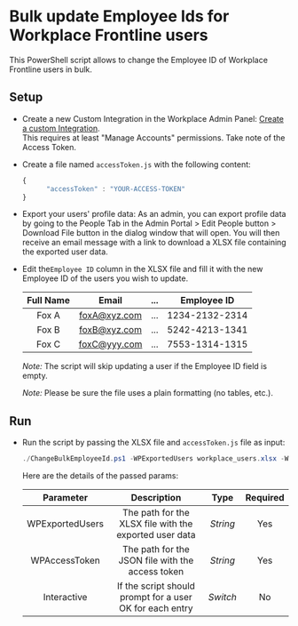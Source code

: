 # Bulk update Employee Ids for Workplace Frontline users

This PowerShell script allows to change the Employee ID of Workplace Frontline users in bulk.

## Setup

* Create a new Custom Integration in the Workplace Admin Panel: [Create a custom Integration](https://developers.facebook.com/docs/workplace/custom-integrations-new/#creating).<br/>This requires at least "Manage Accounts" permissions. Take note of the Access Token.

* Create a file named `accessToken.js` with the following content:

   ```javascript
   {
         "accessToken" : "YOUR-ACCESS-TOKEN"
   }
   ```

 * Export your users' profile data: As an admin, you can export profile data by going to the People Tab in the Admin Portal > Edit People button > Download File button in the dialog window that will open. You will then receive an email message with a link to download a XLSX file containing the exported user data.

 * Edit the`Employee ID` column in the XLSX file and fill it with the new Employee ID of the users you wish to update.

   | Full Name   |      Email    |  ...  |     Employee ID      |
   |:-----------:|:-------------:|:-----:|:--------------------:|
   | Fox A       |  foxA@xyz.com |  ...  |     1234-2132-2314   |
   | Fox B       |  foxB@xyz.com |  ...  |     5242-4213-1341   |
   | Fox C       |  foxC@yyy.com |  ...  |     7553-1314-1315   |

    _Note:_ The script will skip updating a user if the Employee ID field is empty.

    _Note:_ Please be sure the file uses a plain formatting (no tables, etc.).

## Run

* Run the script by passing the XLSX file and `accessToken.js` file as input:

   ```powershell
   ./ChangeBulkEmployeeId.ps1 -WPExportedUsers workplace_users.xlsx -WPAccessToken accessToken.js -Interactive
   ```

   Here are the details of the passed params:

   | Parameter         | Description                                                |  Type    |  Required    |
   |:-----------------:|:----------------------------------------------------------:|:--------:|:------------:|
   | WPExportedUsers   |  The path for the XLSX file with the exported user data    | _String_ | Yes          |
   | WPAccessToken     |  The path for the JSON file with the access token          | _String_ | Yes          |
   | Interactive       |  If the script should prompt for a user OK for each entry  | _Switch_ | No           |
